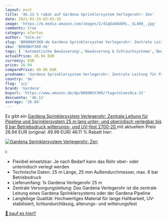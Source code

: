 ```yaml
---
layout: post
title: '46.11 % rabat auf Gardena Sprinklersystem Verlegerohr: Zen'
date: 2021-03-29 03:43:19
image: 'https://m.media-amazon.com/images/I/41qOaOAd4hL._SL400_.jpg'
comments: true
category: ofertas
author: 'tole.es'
slug: 'B000NUY3K0-de Gardena Sprinklersystem Verlegerohr: Zentrale Leitung für...'
sku: 'B000NUY3K0-de'
tags: [ 'Automatische Bewässerung','Bewässerung & Schlauchsysteme','Bewässerungsrohre','Garten','Gartenarbeit','Regular Stores','Shops','gardena', ]
actualPrice: 26.94 EUR
currency: EUR
price: 26.94
comparePrice: 49.99 EUR
prodname: 'Gardena Sprinklersystem Verlegerohr: Zentrale Leitung für Pipeline und Sprinklersystem  25 m lang  unter- und oberirdisch verlegbar  bis 6 bar Betriebsdruck  witterungs- und UV-fest  2700-20 '
country: 'de'
flag: '🇩🇪'
brand: 'Gardena'
buyurl: 'https://www.amazon.de/dp/B000NUY3K0/?tag=tolees0ca-21'
descuento: '46.11'
average: '26.94'
---
```


Es gibt ein [Gardena Sprinklersystem Verlegerohr: Zentrale Leitung für Pipeline und Sprinklersystem  25 m lang  unter- und oberirdisch verlegbar  bis 6 bar Betriebsdruck  witterungs- und UV-fest  2700-20 ](https://www.amazon.de/dp/B000NUY3K0/?tag=tolees0ca-21) mit aktuellem Preis 26.94 EUR (original: 49.99 EUR) 46.11 % Rabatt hier:

[![Gardena Sprinklersystem Verlegerohr: Zen](https://m.media-amazon.com/images/I/41qOaOAd4hL._SL400_.jpg)](https://www.amazon.de/dp/B000NUY3K0/?tag=tolees0ca-21)

ℹ️:

- Flexibel einsetzbar: Je nach Bedarf kann das Rohr ober- oder unterirdisch verlegt werden
- Technische Daten: 25 m Länge, 25 mm Außendurchmesser, max. 6 bar Betriebsdruck
- Lieferumfang: 1x Gardena Verlegerohr 25 m
- Zentrale Versorgungsleitung: Das Gardena Verlegerohr ist die zentrale Leitung eines Gardena Sprinklersystems oder der Gardena Pipeline
- Langlebige Qualität: Hochwertiges Material für lange Haltbarkeit, UV-stabilisiert, lichtundurchlässig, alterungs- und witterungsfest

[🛒 kauf es hier!!](https://www.amazon.de/dp/B000NUY3K0/?tag=tolees0ca-21)
